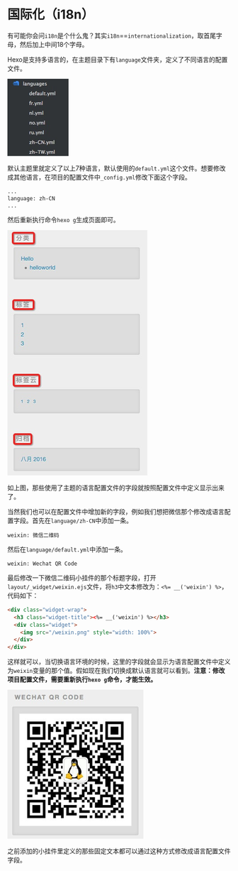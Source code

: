 # 国际化（i18n）
有可能你会问`i18n`是个什么鬼？其实`i18n`==`internationalization`，取首尾字母，然后加上中间18个字母。

Hexo是支持多语言的，在主题目录下有`language`文件夹，定义了不同语言的配置文件。

![](./image/2016-09-06-08-03-57.jpg)

默认主题里就定义了以上7种语言，默认使用的`default.yml`这个文件。想要修改成其他语言，在项目的配置文件中`_config.yml`修改下面这个字段。

```
...
language: zh-CN
...
```

然后重新执行命令`hexo g`生成页面即可。

![](./image/2016-09-06-08-09-26.jpg)

如上图，那些使用了主题的语言配置文件的字段就按照配置文件中定义显示出来了。

当然我们也可以在配置文件中增加新的字段，例如我们想把微信那个修改成语言配置字段。首先在`language/zh-CN`中添加一条。

```
weixin: 微信二维码
```

然后在`language/default.yml`中添加一条。

```
weixin: Wechat QR Code
```

最后修改一下微信二维码小挂件的那个标题字段，打开`layout/_widget/weixin.ejs`文件，将`h3`中文本修改为：`<%= __('weixin') %>`，代码如下：

```html
<div class="widget-wrap">
  <h3 class="widget-title"><%= __('weixin') %></h3>
  <div class="widget">
    <img src="/weixin.png" style="width: 100%">
  </div>
</div>
```

这样就可以，当切换语言环境的时候，这里的字段就会显示为语言配置文件中定义为`weixin`变量的那个值。假如现在我们切换成默认语言就可以看到。**注意：修改项目配置文件，需要重新执行`hexo g`命令，才能生效。**

![](./image/2016-09-06-08-27-02.jpg)

之前添加的小挂件里定义的那些固定文本都可以通过这种方式修改成语言配置文件字段。